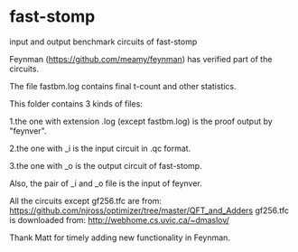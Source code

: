 # fast-stomp
input and output benchmark circuits of fast-stomp

Feynman (https://github.com/meamy/feynman) has verified part of the circuits. 

The file fastbm.log contains final t-count and other statistics.

This folder contains 3 kinds of files:

  1.the one with extension .log (except fastbm.log) is the proof output by "feynver".

  2.the one with _i is the input circuit in .qc format.

  3.the one with _o is the output circuit of fast-stomp.

Also, the pair of _i and _o file is the input of feynver.

All the circuits except gf256.tfc are from: https://github.com/njross/optimizer/tree/master/QFT_and_Adders
gf256.tfc is downloaded from: http://webhome.cs.uvic.ca/~dmaslov/

Thank Matt for timely adding new functionality in Feynman.
